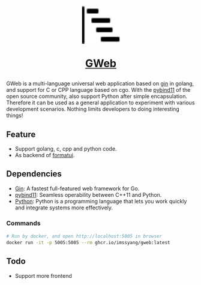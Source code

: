 <a href="https://github.com/imssyang/gweb">
  <h1 align="center">
    <picture>
	  <img alt="GWeb" src="https://github.com/imssyang/gweb/blob/main/public/img/favicon.svg" width="100" />
    </picture>
    <p>GWeb</p>
  </h1>
</a>

GWeb is a multi-language universal web application based on [gin](https://gin-gonic.com) in golang, and support for C or CPP language based on cgo. With the [pybind11](https://github.com/pybind/pybind11) of the open source community, also support Python after simple encapsulation. Therefore it can be used as a general application to experiment with various development scenarios. Nothing limits developers to doing interesting things!

## Feature

- Support golang, c, cpp and python code.
- As backend of [formatui](https://github.com/imssyang/formatui).

## Dependencies

* [Gin](https://gin-gonic.com): A fastest full-featured web framework for Go. 
* [pybind11](https://github.com/pybind/pybind11): Seamless operability between C++11 and Python.
* [Python](https://www.python.org): Python is a programming language that lets you work quickly
and integrate systems more effectively.

### Commands

```bash
# Run by docker, and open http://localhost:5005 in browser
docker run -it -p 5005:5005 --rm ghcr.io/imssyang/gweb:latest
```

## Todo

- Support more frontend
